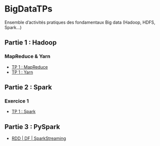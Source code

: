 # BigDataTPs
Ensemble d’activités pratiques des fondamentaux Big data (Hadoop, HDFS, Spark...)

## Partie 1 : Hadoop
### MapReduce & Yarn
- [TP 1 : MapReduce ](https://github.com/sokainadaabal/BigDataTPs/tree/main/MapReduce_Yarn/MapReduce)
- [TP 1 : Yarn      ](https://github.com/sokainadaabal/BigDataTPs/tree/main/MapReduce_Yarn/Yarn)
## Partie 2 : Spark
### Exercice  1 
- [TP 1 : Spark ](https://github.com/sokainadaabal/BigDataTPs/tree/main/Spark/Spark-TP1/src/main/java/ma/enset/Exercice1)

## Partie 3 : PySpark
   - [RDD | DF | SparkStreaming](https://github.com/sokainadaabal/BigDataTPs/tree/main/Spark/PySaprk) 

